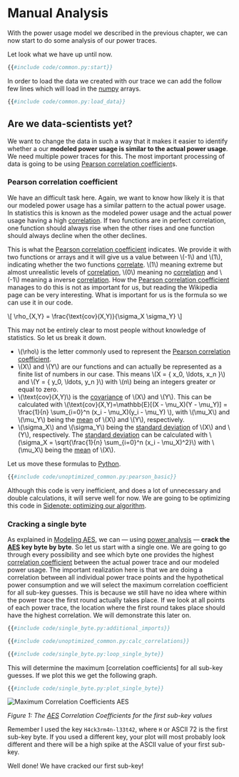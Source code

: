 # Manual Analysis

With the power usage model we described in the previous chapter, we can now
start to do some analysis of our power traces.

Let look what we have up until now.

```python
{{#include code/common.py:start}}
```

In order to load the data we created with our trace we can add the follow few
lines which will load in the [numpy] arrays.

```python
{{#include code/common.py:load_data}}
```

## Are we data-scientists yet?

We want to change the data in such a way that it makes it easier to identify
whether a our __modeled power usage is similar to the actual power usage__. We
need multiple power traces for this. The most important processing of data is
going to be using [Pearson correlation coefficient]s.

### Pearson correlation coefficient

We have an difficult task here. Again, we want to know how likely it is that our
modeled power usage has a similar pattern to the actual power usage. In
statistics this is known as the modeled power usage and the actual power usage
having a high [correlation]. If two functions are in perfect correlation,
one function should always rise when the other rises and one function
should always decline when the other declines.

This is what the [Pearson correlation coefficient] indicates. We provide it with
two functions or arrays and it will give us a value between \\(-1\\) and
\\(1\\), indicating whether the two functions [correlate]. \\(1\\) meaning
extreme but almost unrealistic levels of [correlation], \\(0\\) meaning no
[correlation] and \\(-1\\) meaning a inverse [correlation]. How the [Pearson
correlation coefficient] manages to do this is not as important for us, but
reading the Wikipedia page can be very interesting. What is important for us is
the formula so we can use it in our code.

\\[
\rho_{X,Y} = \frac{\text{cov}(X,Y)}{\sigma_X \sigma_Y}
\\]

This may not be entirely clear to most people without knowledge of
statistics. So let us break it down.

- \\(\rho\\) is the letter commonly used to represent the [Pearson correlation
  coefficient].
- \\(X\\) and \\(Y\\) are our functions and can actually be represented as a
  finite list of numbers in our case. This means \\(X = { x_0, \ldots, x_n }\\) and
  \\(Y = { y_0, \ldots, y_n }\\) with \\(n\\) being an integers greater or
  equal to zero.
- \\(\text{cov}(X,Y)\\) is the [covariance] of \\(X\\) and \\(Y\\). This can be
  calculated with \\(\text{cov}(X,Y)=\mathbb{E}[(X - \mu_X)(Y - \mu_Y)] =
  \frac{1}{n} \sum_{i=0}^n (x_i - \mu_X)(y_i - \mu_Y) \\), with
  \\(\mu_X\\) and \\(\mu_Y\\) being the [mean] of \\(X\\) and \\(Y\\),
  respectively.
- \\(\sigma_X\\) and \\(\sigma_Y\\) being the [standard deviation] of \\(X\\) and
  \\(Y\\), respectively. The [standard deviation] can be calculated with
  \\(\sigma_X = \sqrt{\frac{1}{n} \sum_{i=0}^n (x_i - \mu_X)^2}\\) with
  \\(\mu_X\\) being the [mean] of \\(X\\).

Let us move these formulas to [Python].

```python
{{#include code/unoptimized_common.py:pearson_basic}}
```

Although this code is very inefficient, and does a lot of unnecessary and double
calculations, it will serve well for now. We are going to be optimizing this
code in [Sidenote: optimizing our algorithm](./optimization.md).

### Cracking a single byte

As explained in [Modeling AES](./modeling.md), we can — using [power analysis] —
__crack the [AES] key byte by byte__. So let us start with a single one. We are
going to go through every possibility and see which byte one provides the
highest [correlation coefficient] between the actual power trace and our modeled
power usage. The important realization here is that we are doing a correlation
between all individual power trace points and the hypothetical power consumption
and we will select the maximum correlation coefficient for all sub-key guesses.
This is because we still have no idea where within the power trace the first
round actually takes place. If we look at all points of each power trace, the
location where the first round takes place should have the highest correlation.
We will demonstrate this later on.

```python
{{#include code/single_byte.py:additional_imports}}

{{#include code/unoptimized_common.py:calc_correlations}}

{{#include code/single_byte.py:loop_single_byte}}
```

This will determine the maximum [correlation coefficients] for all sub-key guesses.
If we plot this we get the following graph.

```python
{{#include code/single_byte.py:plot_single_byte}}
```

![Maximum Correlation Coefficients
AES](../assets/aes_max_correlation_coefficients.png)

_Figure 1: The [AES] Correlation Coefficients for the first sub-key values_

Remember I used the key `H4ck3rm4n-l33t42`, where `H` or ASCII 72 is the first
sub-key byte. If you used a different key, your plot will most probably look
different and there will be a high spike at the ASCII value of your first
sub-key.

Well done! We have cracked our first sub-key!

[Python]: https://en.wikipedia.org/wiki/Python_(programming_language)
[C]: https://en.wikipedia.org/wiki/Python_(programming_language)
[RSA]: https://en.wikipedia.org/wiki/RSA_(cryptosystem)
[AES]: https://nl.wikipedia.org/wiki/Advanced_Encryption_Standard
[XOR]: https://en.wikipedia.org/wiki/Exclusive_or
[Rijndael block cipher]: https://nl.wikipedia.org/wiki/Advanced_Encryption_Standard
[Power analysis]: https://en.wikipedia.org/wiki/Power_analysis
[ChipWhisperer]: https://github.com/newaetech/chipwhisperer
[Side-Channel analysis]: https://en.wikipedia.org/wiki/Side-channel_attack
[TQDM]: https://github.com/tqdm/tqdm
[NumPy]: https://numpy.org/
[Ubuntu]: https://en.wikipedia.org/wiki/Ubuntu
[Debian]: https://en.wikipedia.org/wiki/Debian
[ArchLinux]: https://en.wikipedia.org/wiki/Arch_Linux
[Manjaro]: https://en.wikipedia.org/wiki/Manjaro
[matplotlib]: https://matplotlib.org/
[pip]: https://pypi.org/project/pip/
[make]: https://en.wikipedia.org/wiki/Make_(software)
[libusb]: https://en.wikipedia.org/wiki/Libusb
[SimpleSerial C Template]: https://github.com/coastalwhite/simpleserial-c-template
[SimpleSerial]: https://chipwhisperer.readthedocs.io/en/latest/simpleserial.html
[CW Lite ARM]: https://www.newae.com/products/NAE-CWLITE-ARM
[ARM toolchain]: https://developer.arm.com/tools-and-software/open-source-software/developer-tools/gnu-toolchain/gnu-rm/downloads
[Simple Power analysis]: https://en.wikipedia.org/wiki/Power_analysis#Simple_power_analysis
[Differential Power analysis]: https://en.wikipedia.org/wiki/Power_analysis#Differential_power_analysis
[injective]: https://en.wikipedia.org/wiki/Injective_function
[Rijndael S-Box]: https://en.wikipedia.org/wiki/Rijndael_S-box
[correlate]: https://en.wikipedia.org/wiki/Correlation_and_dependence
[correlation]: https://en.wikipedia.org/wiki/Correlation_and_dependence
[correlation coefficient]: https://en.wikipedia.org/wiki/Pearson_correlation_coefficient
[pearson correlation coefficient]: https://en.wikipedia.org/wiki/Pearson_correlation_coefficient
[covariance]: https://en.wikipedia.org/wiki/Covariance
[standard deviation]: https://en.wikipedia.org/wiki/Standard_deviation
[mean]: https://en.wikipedia.org/wiki/Mean
